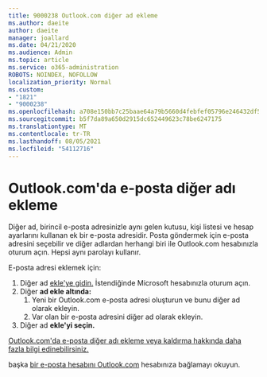 ```yaml
---
title: 9000238 Outlook.com diğer ad ekleme
ms.author: daeite
author: daeite
manager: joallard
ms.date: 04/21/2020
ms.audience: Admin
ms.topic: article
ms.service: o365-administration
ROBOTS: NOINDEX, NOFOLLOW
localization_priority: Normal
ms.custom:
- "1821"
- "9000238"
ms.openlocfilehash: a708e150bb7c25baae64a79b5660d4febfef05796e246432df57e0ce5cfaa2bd
ms.sourcegitcommit: b5f7da89a650d2915dc652449623c78be6247175
ms.translationtype: MT
ms.contentlocale: tr-TR
ms.lasthandoff: 08/05/2021
ms.locfileid: "54112716"
---
```

# <a name="add-an-email-alias-in-outlookcom"></a>Outlook.com'da e-posta diğer adı ekleme

Diğer ad, birincil e-posta adresinizle aynı gelen kutusu, kişi listesi ve hesap ayarlarını kullanan ek bir e-posta adresidir. Posta göndermek için e-posta adresini seçebilir ve diğer adlardan herhangi biri ile Outlook.com hesabınızla oturum açın. Hepsi aynı parolayı kullanır.

E-posta adresi eklemek için:

1. Diğer ad [ekle'ye gidin.](https://go.microsoft.com/fwlink/p/?linkid=864833) İstendiğinde Microsoft hesabınızla oturum açın.
2. Diğer **ad ekle altında:**
    1. Yeni bir Outlook.com e-posta adresi oluşturun ve bunu diğer ad olarak ekleyin.
    2. Var olan bir e-posta adresini diğer ad olarak ekleyin.
3. Diğer ad **ekle'yi seçin.**

[Outlook.com'da e-posta diğer adı ekleme veya kaldırma hakkında daha fazla bilgi edinebilirsiniz.](https://support.office.com/article/459b1989-356d-40fa-a689-8f285b13f1f2?wt.mc_id=Office_Outlook_com_Alchemy)  

başka [bir e-posta hesabını Outlook.com](https://support.office.com/article/c5224df4-5885-4e79-91ba-523aa743f0ba?wt.mc_id=Office_Outlook_com_Alchemy) hesabınıza bağlamayı okuyun.